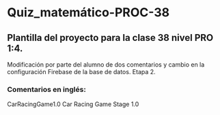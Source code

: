 # Quiz_matemático-PROC-38
## Plantilla del proyecto para la clase 38 nivel PRO 1:4.
Modificación por parte del alumno de dos comentarios y cambio en la configuración Firebase de la base de datos.
Etapa 2.

### Comentarios en inglés:
CarRacingGame1.0
Car Racing Game Stage 1.0
